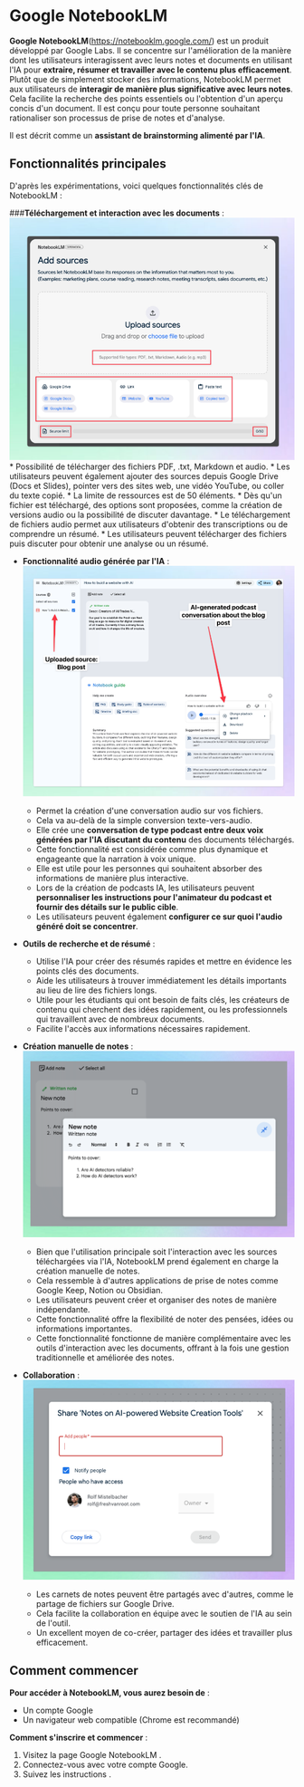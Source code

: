 # Google NotebookLM
**Google NotebookLM**(https://notebooklm.google.com/) est un produit  développé par Google Labs. Il se concentre sur l'amélioration de la manière dont les utilisateurs interagissent avec leurs notes et documents en utilisant l'IA pour **extraire, résumer et travailler avec le contenu plus efficacement**. Plutôt que de simplement stocker des informations, NotebookLM permet aux utilisateurs de **interagir de manière plus significative avec leurs notes**. Cela facilite la recherche des points essentiels ou l'obtention d'un aperçu concis d'un document. Il est conçu pour toute personne souhaitant rationaliser son processus de prise de notes et d'analyse.

Il est décrit comme un **assistant de brainstorming alimenté par l'IA**. 

## Fonctionnalités principales

D'après les expérimentations, voici quelques fonctionnalités clés de NotebookLM :

###**Téléchargement et interaction avec les documents** :
    ![Téléchargement et interaction avec les documents](./media/images/download%20and%20interract.png)
    *   Possibilité de télécharger des fichiers PDF, .txt, Markdown et audio.
    *   Les utilisateurs peuvent également ajouter des sources depuis Google Drive (Docs et Slides), pointer vers des sites web, une vidéo YouTube, ou coller du texte copié.
    *   La limite de ressources est de 50 éléments.
    *   Dès qu'un fichier est téléchargé, des options sont proposées, comme la création de versions audio ou la possibilité de discuter davantage.
    *   Le téléchargement de fichiers audio permet aux utilisateurs d'obtenir des transcriptions ou de comprendre un résumé.
    *   Les utilisateurs peuvent télécharger des fichiers puis discuter pour obtenir une analyse ou un résumé.
    


*   **Fonctionnalité audio générée par l'IA** :
    ![Fonctionnalité audio générée par l'IA](./media/images/Audio%20generate.png)
    *   Permet la création d'une conversation audio sur vos fichiers.
    *   Cela va au-delà de la simple conversion texte-vers-audio.
    *   Elle crée une **conversation de type podcast entre deux voix générées par l'IA discutant du contenu** des documents téléchargés.
    *   Cette fonctionnalité est considérée comme plus dynamique et engageante que la narration à voix unique.
    *   Elle est utile pour les personnes qui souhaitent absorber des informations de manière plus interactive.
    *   Lors de la création de podcasts IA, les utilisateurs peuvent **personnaliser les instructions pour l'animateur du podcast et fournir des détails sur le public cible**.
    *   Les utilisateurs peuvent également **configurer ce sur quoi l'audio généré doit se concentrer**.

*   **Outils de recherche et de résumé** :
    *   Utilise l'IA pour créer des résumés rapides et mettre en évidence les points clés des documents.
    *   Aide les utilisateurs à trouver immédiatement les détails importants au lieu de lire des fichiers longs.
    *   Utile pour les étudiants qui ont besoin de faits clés, les créateurs de contenu qui cherchent des idées rapidement, ou les professionnels qui travaillent avec de nombreux documents.
    *   Facilite l'accès aux informations nécessaires rapidement.

*   **Création manuelle de notes** :
    ![Outils de recherche et de résumé](./media/images/summary.png)
    *   Bien que l'utilisation principale soit l'interaction avec les sources téléchargées via l'IA, NotebookLM prend également en charge la création manuelle de notes.
    *   Cela ressemble à d'autres applications de prise de notes comme Google Keep, Notion ou Obsidian.
    *   Les utilisateurs peuvent créer et organiser des notes de manière indépendante.
    *   Cette fonctionnalité offre la flexibilité de noter des pensées, idées ou informations importantes.
    *   Cette fonctionnalité fonctionne de manière complémentaire avec les outils d'interaction avec les documents, offrant à la fois une gestion traditionnelle et améliorée des notes.

*   **Collaboration** :
    ![Collaboration](./media/images/collab.png)
    *   Les carnets de notes peuvent être partagés avec d'autres, comme le partage de fichiers sur Google Drive.
    *   Cela facilite la collaboration en équipe avec le soutien de l'IA au sein de l'outil.
    *   Un excellent moyen de co-créer, partager des idées et travailler plus efficacement.

## Comment commencer

**Pour accéder à NotebookLM, vous aurez besoin de** :

*   Un compte Google
*   Un navigateur web compatible (Chrome est recommandé)

**Comment s'inscrire et commencer** :

1.  Visitez la page Google  NotebookLM .
2.  Connectez-vous avec votre compte Google.
3.  Suivez les instructions .





